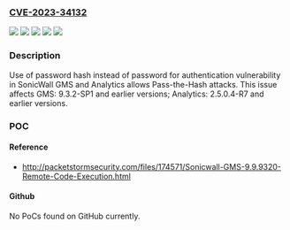 ### [CVE-2023-34132](https://cve.mitre.org/cgi-bin/cvename.cgi?name=CVE-2023-34132)
![](https://img.shields.io/static/v1?label=Product&message=Analytics&color=blue)
![](https://img.shields.io/static/v1?label=Product&message=GMS&color=blue)
![](https://img.shields.io/static/v1?label=Version&message=%3D%202.5.0.4-R7%20and%20earlier%20versions%20&color=brighgreen)
![](https://img.shields.io/static/v1?label=Version&message=%3D%209.3.2-SP1%20and%20earlier%20versions%20&color=brighgreen)
![](https://img.shields.io/static/v1?label=Vulnerability&message=CWE-836%20Use%20of%20Password%20Hash%20Instead%20of%20Password%20for%20Authentication&color=brighgreen)

### Description

Use of password hash instead of password for authentication vulnerability in SonicWall GMS and Analytics allows Pass-the-Hash attacks. This issue affects GMS: 9.3.2-SP1 and earlier versions; Analytics: 2.5.0.4-R7 and earlier versions.

### POC

#### Reference
- http://packetstormsecurity.com/files/174571/Sonicwall-GMS-9.9.9320-Remote-Code-Execution.html

#### Github
No PoCs found on GitHub currently.

